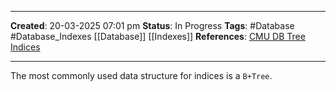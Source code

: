 _____
**Created**: 20-03-2025 07:01 pm
**Status**: In Progress
**Tags**: #Database #Database_Indexes [[Database]] [[Indexes]]
**References**: [CMU DB Tree Indices](https://www.youtube.com/watch?v=scUtG_6M_lU&list=PLSE8ODhjZXjYDBpQnSymaectKjxCy6BYq&index=9)
______

The most commonly used data structure for indices is a `B+Tree`. 
